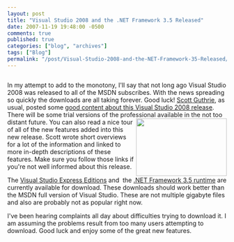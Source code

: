 ```yaml
---
layout: post
title: "Visual Studio 2008 and the .NET Framework 3.5 Released"
date: 2007-11-19 19:48:00 -0500
comments: true
published: true
categories: ["blog", "archives"]
tags: ["Blog"]
permalink: "/post/Visual-Studio-2008-and-the-NET-Framework-35-Released/"
---
```

<!-- more -->



<p><img src="http://msdn2.microsoft.com/en-us/vstudio/aa718325.vs08_isHere.jpg" alt="" /></p>
<p>In my attempt to add to the monotony, I'll say that not long ago Visual Studio 2008 was released to all of the MSDN subscribes. With the news spreading so quickly the downloads are all taking forever. Good luck! <a href="http://weblogs.asp.net/scottgu/" target="_blank">Scott Guthrie</a>, as usual, posted some <a href="http://weblogs.asp.net/scottgu/archive/2007/11/19/visual-studio-2008-and-net-3-5-released.aspx" target="_blank">good content about this Visual Studio 2008 release</a>. There will be some trial versions of the professional available in the not too distant future. <img src="http://www.microsoft.com/express/images/menu/VSE_Menu_Header_Logo.jpg" alt="" width="208" height="132" align="right" />You can also read a nice tour of all of the new features added into this new release. Scott wrote short overviews for a lot of the information and linked to more in-depth descriptions of these features. Make sure you follow those links if you're not well informed about this release.</p>
<p>The <a href="http://www.microsoft.com/express/download/" target="_blank">Visual Studio Express Editions</a> and&nbsp; the <a href="http://www.microsoft.com/downloads/details.aspx?FamilyId=333325FD-AE52-4E35-B531-508D977D32A6&amp;displaylang=en" target="_blank">.NET Framework 3.5 runtime</a> are currently available for download. These downloads should work better than the MSDN full version of Visual Studio. These are not multiple gigabyte files and also are probably not as popular right now.</p>
<p>I've been hearing complaints all day about difficulties trying to download it. I am assuming the problems result from too many users attempting to download. Good luck and enjoy some of the great new features.</p>
